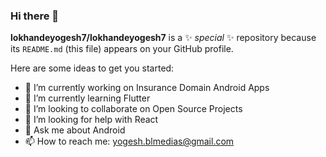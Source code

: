 ### Hi there 👋


**lokhandeyogesh7/lokhandeyogesh7** is a ✨ _special_ ✨ repository because its `README.md` (this file) appears on your GitHub profile.

Here are some ideas to get you started:

- 🔭 I’m currently working on Insurance Domain Android Apps
- 🌱 I’m currently learning Flutter
- 👯 I’m looking to collaborate on Open Source Projects
- 🤔 I’m looking for help with React
- 💬 Ask me about Android
- 📫 How to reach me: yogesh.blmedias@gmail.com
<!--- 😄 Pronouns: ...
- ⚡ Fun fact: ...
-->
